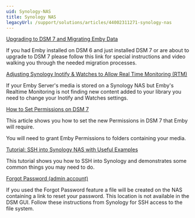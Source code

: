 ```yaml
---
uid: Synology-NAS
title: Synology NAS
legacyUrl: /support/solutions/articles/44002311271-synology-nas
---
```


[Upgrading to DSM 7 and Migrating Emby Data](https://emby.media/community/index.php?/topic/99745-dsm-6-to-dsm-7-emby-migration-instructions/)

If you had Emby installed on DSM 6 and just installed DSM 7 or are about to upgrade to DSM 7 please follow this link for special instructions and video walking you through the needed migration processes. 


[Adjusting Synology Inotify & Watches to Allow Real Time Monitoring (RTM)](https://emby.media/community/index.php?/topic/106276-fix-for-rtm-not-working-caused-by-limited-inotify-instanceswatches/#comment-1118343)

If your Emby Server's media is stored on a Synology NAS but Emby's Realtime Monitoring is not finding new content added to your library you need to change your Inotify and Watches settings.


[How to Set Permissions on DSM 7](Synology-Set-Permissions.md)

This article shows you how to set the new Permissions in DSM 7 that Emby will require.

You will need to grant Emby Permissions to folders containing your media.

[Tutorial: SSH into Synology NAS with Useful Examples](https://emby.media/community/index.php?/topic/118986-tutorial-ssh-into-synology-nas-with-useful-examples/)


This tutorial shows you how to SSH into Synology and demonstrates some common things you may need to do.

[Forgot Password (admin account)](https://kb.synology.com/en-global/DSM/tutorial/How_to_login_to_DSM_with_root_permission_via_SSH_Telnet)

If you used the Forgot Password feature a file will be created on the NAS containing a link to reset your password. This location is not available in the DSM GUI.  Follow these instructions from Synology for SSH access to the file system.
